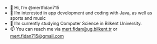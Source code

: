 - 👋 Hi, I’m @mertfidan715
- 👀 I’m interested in app development and coding with Java,  as well as sports and music
- 🌱 I’m currently studying Computer Science in Bilkent University.
- 📫 You can reach me via mert.fidan@ug.bilkent.tr or mert.fidan715@gmail.com

<!---
mertfidan715/mertfidan715 is a ✨ special ✨ repository because its `README.md` (this file) appears on your GitHub profile.
You can click the Preview link to take a look at your changes.
--->
